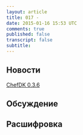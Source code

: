 ```yaml
---
layout: article
title: 017 - 
date: 2015-01-16 15:53 UTC
comments: true
published: false
transcript: false
subtitle: 
---
```


## Новости

[ChefDK 0.3.6](https://www.chef.io/blog/2015/01/20/chefdk-0-3-6-released/)

## Обсуждение

## Расшифровка

